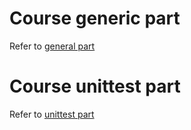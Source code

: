 # Course generic part
Refer to [general part](generic-course-part/README.md)

# Course unittest part
Refer to [unittest part](TRAINING.md)
